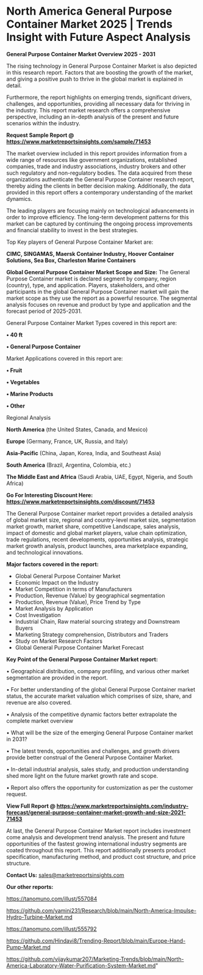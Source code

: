 # North America General Purpose Container Market 2025 | Trends Insight with Future Aspect Analysis

<Strong> General Purpose Container Market Overview 2025 - 2031</strong>

The rising technology in General Purpose Container Market is also depicted in this research report. Factors that are boosting the growth of the market, and giving a positive push to thrive in the global market is explained in detail.

Furthermore, the report highlights on emerging trends, significant drivers, challenges, and opportunities, providing all necessary data for thriving in the industry. This report market research offers a comprehensive perspective, including an in-depth analysis of the present and future scenarios within the industry.

<strong>Request Sample Report @ <a href=https://www.marketreportsinsights.com/sample/71453>https://www.marketreportsinsights.com/sample/71453</a></strong>

The market overview included in this report provides information from a wide range of resources like government organizations, established companies, trade and industry associations, industry brokers and other such regulatory and non-regulatory bodies. The data acquired from these organizations authenticate the General Purpose Container research report, thereby aiding the clients in better decision making. Additionally, the data provided in this report offers a contemporary understanding of the market dynamics.

The leading players are focusing mainly on technological advancements in order to improve efficiency. The long-term development patterns for this market can be captured by continuing the ongoing process improvements and financial stability to invest in the best strategies.

Top Key players of General Purpose Container Market are:

<strong>CIMC, SINGAMAS, Maersk Container Industry, Hoover Container Solutions, Sea Box, Charleston Marine Containers</strong>

<strong><b>Global General Purpose Container Market Scope and Size:</b></strong>
The General Purpose Container market is declared segment by company, region (country), type, and application. Players, stakeholders, and other participants in the global General Purpose Container market will gain the market scope as they use the report as a powerful resource. The segmental analysis focuses on revenue and product by type and application and the forecast period of 2025-2031.

General Purpose Container Market Types covered in this report are:

<strong>• 40 ft

• General Purpose Container</strong>

Market Applications covered in this report are:

<strong>• Fruit

• Vegetables

• Marine Products

• Other</strong> 

Regional Analysis

<strong>North America</strong> (the United States, Canada, and Mexico)

<strong>Europe</strong> (Germany, France, UK, Russia, and Italy)

<strong>Asia-Pacific</strong> (China, Japan, Korea, India, and Southeast Asia)

<strong>South America</strong> (Brazil, Argentina, Colombia, etc.)

<strong>The Middle East and Africa</strong> (Saudi Arabia, UAE, Egypt, Nigeria, and South Africa)

<strong>Go For Interesting Discount Here: <a href=https://www.marketreportsinsights.com/discount/71453>https://www.marketreportsinsights.com/discount/71453</a></strong>

The General Purpose Container market report provides a detailed analysis of global market size, regional and country-level market size, segmentation market growth, market share, competitive Landscape, sales analysis, impact of domestic and global market players, value chain optimization, trade regulations, recent developments, opportunities analysis, strategic market growth analysis, product launches, area marketplace expanding, and technological innovations.

<strong><b>Major factors covered in the report:</b></strong>
<ul>
  <li>Global General Purpose Container Market </li>
  <li>Economic Impact on the Industry</li>
  <li>Market Competition in terms of Manufacturers</li>
  <li>Production, Revenue (Value) by geographical segmentation</li>
  <li>Production, Revenue (Value), Price Trend by Type</li>
  <li>Market Analysis by Application</li>
  <li>Cost Investigation</li>
  <li>Industrial Chain, Raw material sourcing strategy and Downstream Buyers</li>
  <li>Marketing Strategy comprehension, Distributors and Traders</li>
  <li>Study on Market Research Factors</li>
  <li>Global General Purpose Container Market Forecast</li>
</ul>

<strong><b>Key Point of the General Purpose Container Market report:</b></strong>

• Geographical distribution, company profiling, and various other market segmentation are provided in the report.

• For better understanding of the global General Purpose Container market status, the accurate market valuation which comprises of size, share, and revenue are also covered.

• Analysis of the competitive dynamic factors better extrapolate the complete market overview

• What will be the size of the emerging General Purpose Container market in 2031?

• The latest trends, opportunities and challenges, and growth drivers provide better construal of the General Purpose Container Market.

• In-detail industrial analysis, sales study, and production understanding shed more light on the future market growth rate and scope.

• Report also offers the opportunity for customization as per the customer request.

<strong><b>View Full Report @ <a href=https://www.marketreportsinsights.com/industry-forecast/general-purpose-container-market-growth-and-size-2021-71453>https://www.marketreportsinsights.com/industry-forecast/general-purpose-container-market-growth-and-size-2021-71453</a></b></strong>


At last, the General Purpose Container Market report includes investment come analysis and development trend analysis. The present and future opportunities of the fastest growing international industry segments are coated throughout this report. This report additionally presents product specification, manufacturing method, and product cost structure, and price structure.

<strong>Contact Us:</strong>
sales@marketreportsinsights.com

<strong>Our other reports:</strong>

<a href=https://tanomuno.com/illust/557084>https://tanomuno.com/illust/557084</a>

<a href=https://github.com/yamini231/Research/blob/main/North-America-Impulse-Hydro-Turbine-Market.md>https://github.com/yamini231/Research/blob/main/North-America-Impulse-Hydro-Turbine-Market.md</a>

<a href=https://tanomuno.com/illust/555792>https://tanomuno.com/illust/555792</a>

<a href=https://github.com/Hindavi8/Trending-Report/blob/main/Europe-Hand-Pump-Market.md>https://github.com/Hindavi8/Trending-Report/blob/main/Europe-Hand-Pump-Market.md</a>

<a href=https://github.com/vijaykumar207/Marketing-Trends/blob/main/North-America-Laboratory-Water-Purification-System-Market.md>https://github.com/vijaykumar207/Marketing-Trends/blob/main/North-America-Laboratory-Water-Purification-System-Market.md</a>"
